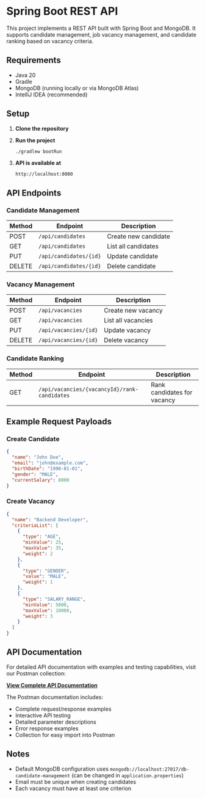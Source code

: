 # Spring Boot REST API

This project implements a REST API built with Spring Boot and MongoDB. It supports candidate management, job vacancy management, and candidate ranking based on vacancy criteria.

## Requirements

- Java 20
- Gradle
- MongoDB (running locally or via MongoDB Atlas)
- IntelliJ IDEA (recommended)

## Setup

1. **Clone the repository**


2. **Run the project**
   ```bash
   ./gradlew bootRun
   ```

3. **API is available at**
   ```
   http://localhost:8080
   ```

## API Endpoints

### Candidate Management

| Method | Endpoint           | Description |
|--------|--------------------|-------------|
| POST | `/api/candidates`  | Create new candidate |
| GET | `/api/candidates`      | List all candidates |
| PUT | `/api/candidates/{id}` | Update candidate |
| DELETE | `/api/candidates/{id}` | Delete candidate |

### Vacancy Management

| Method | Endpoint | Description |
|--------|----------|-------------|
| POST | `/api/vacancies` | Create new vacancy |
| GET | `/api/vacancies` | List all vacancies |
| PUT | `/api/vacancies/{id}` | Update vacancy |
| DELETE | `/api/vacancies/{id}` | Delete vacancy |

### Candidate Ranking

| Method | Endpoint                                     | Description |
|--------|----------------------------------------------|-------------|
| GET | `/api/vacancies/{vacancyId}/rank-candidates` | Rank candidates for vacancy |

## Example Request Payloads

### Create Candidate

```json
{
  "name": "John Doe",
  "email": "john@example.com",
  "birthDate": "1990-01-01",
  "gender": "MALE",
  "currentSalary": 8000
}
```

### Create Vacancy

```json
{
  "name": "Backend Developer",
  "criteriaList": [
    {
      "type": "AGE",
      "minValue": 25,
      "maxValue": 35,
      "weight": 2
    },
    {
      "type": "GENDER",
      "value": "MALE",
      "weight": 1
    },
    {
      "type": "SALARY_RANGE",
      "minValue": 5000,
      "maxValue": 10000,
      "weight": 3
    }
  ]
}
```

## API Documentation

For detailed API documentation with examples and testing capabilities, visit our Postman collection:

**[View Complete API Documentation](https://documenter.getpostman.com/view/18748358/2sB3B8rswM)**

The Postman documentation includes:
- Complete request/response examples
- Interactive API testing
- Detailed parameter descriptions
- Error response examples
- Collection for easy import into Postman

## Notes

- Default MongoDB configuration uses `mongodb://localhost:27017/db-candidate-management` (can be changed in `application.properties`)
- Email must be unique when creating candidates
- Each vacancy must have at least one criterion